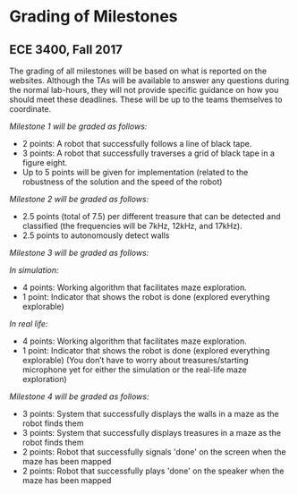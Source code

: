 # Grading of Milestones
## ECE 3400, Fall 2017

The grading of all milestones will be based on what is reported on the websites. Although the TAs will be available to answer any questions during the normal lab-hours, they will not provide specific guidance on how you should meet these deadlines. These will be up to the teams themselves to coordinate.

_Milestone 1 will be graded as follows:_

* 2 points: A robot that successfully follows a line of black tape.
* 3 points: A robot that successfully traverses a grid of black tape in a figure eight.
* Up to 5 points will be given for implementation (related to the robustness of the solution and the speed of the robot)

_Milestone 2 will be graded as follows:_

* 2.5 points (total of 7.5) per different treasure that can be detected and classified (the frequencies will be 7kHz, 12kHz, and 17kHz).
* 2.5 points to autonomously detect walls

_Milestone 3 will be graded as follows:_

_In simulation:_
* 4 points: Working algorithm that facilitates maze exploration.
* 1 point: Indicator that shows the robot is done (explored everything explorable)


_In real life:_
* 4 points: Working algorithm that facilitates maze exploration.
* 1 point: Indicator that shows the robot is done (explored everything explorable)
(You don’t have to worry about treasures/starting microphone yet for either the simulation or the real-life maze exploration)


_Milestone 4 will be graded as follows:_

* 3 points: System that successfully displays the walls in a maze as the robot finds them
* 3 points: System that successfully displays treasures in a maze as the robot finds them
* 2 points: Robot that successfully signals 'done' on the screen when the maze has been mapped
* 2 points: Robot that successfully plays 'done' on the speaker when the maze has been mapped
